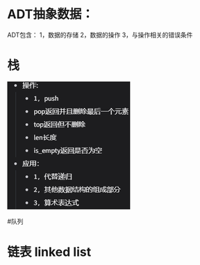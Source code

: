 # ADT抽象数据：

ADT包含：
    1，数据的存储
    2，数据的操作
    3，与操作相关的错误条件

# 栈
![img.png](img.png)

#队列

# 链表 linked list


